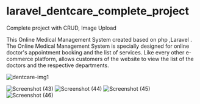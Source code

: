 # laravel_dentcare_complete_project
Complete project with CRUD, Image Upload  

This Online Medical Management System  created based on php ,Laravel . The Online Medical Management System is specially designed for online doctor's appointment booking and the list of services. Like every other e-commerce platform, allows customers of the website to view the list of the doctors and the respective departments.

![dentcare-img1](https://github.com/adnanmuhammed77/laravel_dentcare_complete_project/assets/123747361/9237830e-ec98-4308-90b5-9182846c45b1)

![Screenshot (43)](https://github.com/adnanmuhammed77/laravel_dentcare_complete_project/assets/123747361/d17abca3-4072-4a80-9add-fe2e10789b0f)
![Screenshot (44)](https://github.com/adnanmuhammed77/laravel_dentcare_complete_project/assets/123747361/0eb9ad03-cda6-4e7b-b443-377c426f3768)
![Screenshot (45)](https://github.com/adnanmuhammed77/laravel_dentcare_complete_project/assets/123747361/c369bbd4-d5c0-44b6-9c3a-31e7d863494f)
![Screenshot (46)](https://github.com/adnanmuhammed77/laravel_dentcare_complete_project/assets/123747361/df0bbc11-e7d4-401f-b2fe-8bc9e7d5ff1b)
